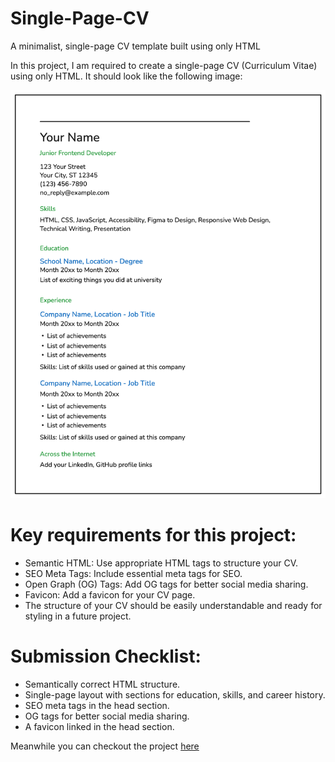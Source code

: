# Single-Page-CV
A minimalist, single-page CV template built using only HTML

In this project, I am required to create a single-page CV (Curriculum Vitae) using only HTML. It should look like the following image:

![resume-template](images/resume-template-zyl70.png)


# Key requirements for this project:

* Semantic HTML: Use appropriate HTML tags to structure your CV.
* SEO Meta Tags: Include essential meta tags for SEO.
* Open Graph (OG) Tags: Add OG tags for better social media sharing.
* Favicon: Add a favicon for your CV page.
* The structure of your CV should be easily understandable and ready for styling in a future project.

# Submission Checklist:

* Semantically correct HTML structure.
* Single-page layout with sections for education, skills, and career history.
* SEO meta tags in the head section.
* OG tags for better social media sharing.
* A favicon linked in the head section.

Meanwhile you can checkout the project [here](https://roadmap.sh/projects/single-page-cv)
